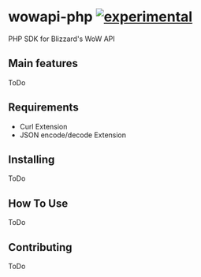 # wowapi-php [![experimental](http://badges.github.io/stability-badges/dist/experimental.svg)](http://github.com/badges/stability-badges)

PHP SDK for Blizzard's WoW API

## Main features ##

ToDo

## Requirements ##

* Curl Extension
* JSON encode/decode Extension

## Installing ##

ToDo

## How To Use ##

ToDo

## Contributing ##

ToDo

